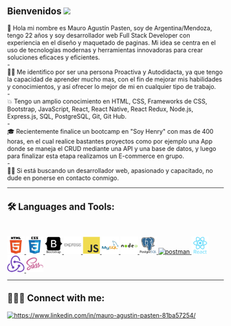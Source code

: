 ## Bienvenidos <img src="https://raw.githubusercontent.com/iampavangandhi/iampavangandhi/master/gifs/Hi.gif" width="30px">

<!--
**Agustinn-1002/Agustinn-1002** is a ✨ _special_ ✨ repository because its `README.md` (this file) appears on your GitHub profile.

Here are some ideas to get you started:

- 🔭 I’m currently working on ...
- 🌱 I’m currently learning ...
- 👯 I’m looking to collaborate on ...
- 🤔 I’m looking for help with ...
- 💬 Ask me about ...
- 📫 How to reach me: ...
- 😄 Pronouns: ...
- ⚡ Fun fact: ...

(LINKS DE LOS PROYECTOS MAS ABAJO)
-->
<p align="left">
👀 Hola mi nombre es Mauro Agustín Pasten, soy de Argentina/Mendoza, tengo 22 años y soy desarrollador web Full Stack Developer con experiencia en el diseño y maquetado de paginas. Mi idea se centra en el uso de tecnologías modernas y herramientas innovadoras para crear soluciones eficaces y eficientes. 
 <br />
-
 <br />
💪🏼 Me identifico por ser una persona Proactiva y Autodidacta, ya que tengo la capacidad de aprender mucho mas, con el fin de mejorar mis habilidades y conocimientos, y así ofrecer lo mejor de mi en cualquier tipo de trabajo. 
<br />
-
 <br />
💥 Tengo un amplio conocimiento en HTML, CSS, Frameworks de CSS, Bootstrap, JavaScript, React, React Native, React Redux, Node.js, Express.js, SQL, PostgreSQL, Git, Git Hub.
 <br />
-
 <br />
🎓 Recientemente finalice un bootcamp en "Soy Henry" con mas de 400 horas, en el cual realice bastantes proyectos como por ejemplo una App donde se maneja el CRUD mediante una API y una base de datos, y luego para finalizar esta etapa realizamos un E-commerce en grupo. 
 <br />
-
 <br />
👏🏼 Si está buscando un desarrollador web, apasionado y capacitado, no dude en ponerse en contacto conmigo.
 </p>
<hr />
<h2 align="left"> 🛠 Languages and Tools:</h2>
<br />
<p align="left"> <a href="https://www.w3.org/html/" target="_blank" rel="noreferrer"> <img src="https://raw.githubusercontent.com/devicons/devicon/master/icons/html5/html5-original-wordmark.svg" alt="html5" width="40" height="40"/> </a><a href="https://www.w3schools.com/css/" target="_blank" rel="noreferrer"> <img src="https://raw.githubusercontent.com/devicons/devicon/master/icons/css3/css3-original-wordmark.svg" alt="css3" width="40" height="40"/> </a> <a href="https://getbootstrap.com" target="_blank" rel="noreferrer"> <img src="https://raw.githubusercontent.com/devicons/devicon/master/icons/bootstrap/bootstrap-plain-wordmark.svg" alt="bootstrap" width="40" height="40"/> </a> <a href="https://expressjs.com" target="_blank" rel="noreferrer"> <img src="https://raw.githubusercontent.com/devicons/devicon/master/icons/express/express-original-wordmark.svg" alt="express" width="40" height="40"/> </a>  <a href="https://developer.mozilla.org/en-US/docs/Web/JavaScript" target="_blank" rel="noreferrer"> <img src="https://raw.githubusercontent.com/devicons/devicon/master/icons/javascript/javascript-original.svg" alt="javascript" width="40" height="40"/> </a> <a href="https://www.mysql.com/" target="_blank" rel="noreferrer"> <img src="https://raw.githubusercontent.com/devicons/devicon/master/icons/mysql/mysql-original-wordmark.svg" alt="mysql" width="40" height="40"/> </a> <a href="https://nodejs.org" target="_blank" rel="noreferrer"> <img src="https://raw.githubusercontent.com/devicons/devicon/master/icons/nodejs/nodejs-original-wordmark.svg" alt="nodejs" width="40" height="40"/> </a> <a href="https://www.postgresql.org" target="_blank" rel="noreferrer"> <img src="https://raw.githubusercontent.com/devicons/devicon/master/icons/postgresql/postgresql-original-wordmark.svg" alt="postgresql" width="40" height="40"/> </a> <a href="https://postman.com" target="_blank" rel="noreferrer"> <img src="https://www.vectorlogo.zone/logos/getpostman/getpostman-icon.svg" alt="postman" width="40" height="40"/> </a> <a href="https://reactjs.org/" target="_blank" rel="noreferrer"> <img src="https://raw.githubusercontent.com/devicons/devicon/master/icons/react/react-original-wordmark.svg" alt="react" width="40" height="40"/> </a> <a href="https://redux.js.org" target="_blank" rel="noreferrer"> <img src="https://raw.githubusercontent.com/devicons/devicon/master/icons/redux/redux-original.svg" alt="redux" width="40" height="40"/> </a> <a href="https://sass-lang.com" target="_blank" rel="noreferrer"> <img src="https://raw.githubusercontent.com/devicons/devicon/master/icons/sass/sass-original.svg" alt="sass" width="40" height="40"/> </a> </p>
<hr />
<h2 align="left"> 👨🏽‍💻 Connect with me: </h2>
<p align="left">
<a href="https://www.linkedin.com/in/mauro-agustin-pasten-81ba57254/" target="blank"><img align="center" src="https://raw.githubusercontent.com/rahuldkjain/github-profile-readme-generator/master/src/images/icons/Social/linked-in-alt.svg" alt="https://www.linkedin.com/in/mauro-agustin-pasten-81ba57254/" height="30" width="40" /></a>
</p>
